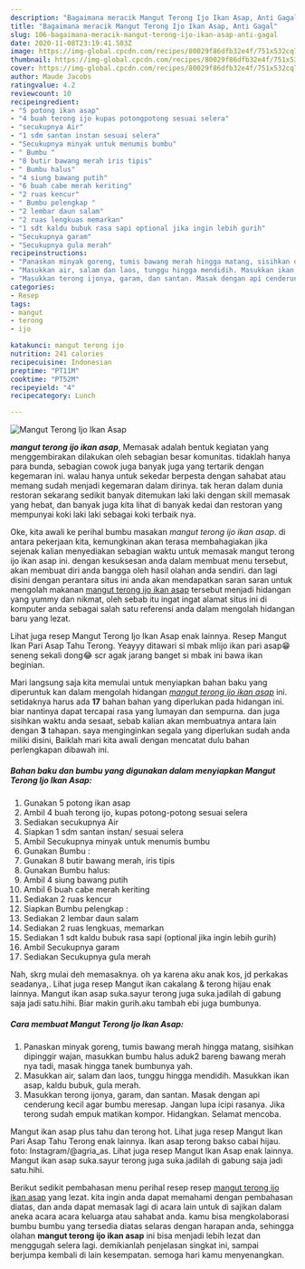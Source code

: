 ```yaml
---
description: "Bagaimana meracik Mangut Terong Ijo Ikan Asap, Anti Gagal"
title: "Bagaimana meracik Mangut Terong Ijo Ikan Asap, Anti Gagal"
slug: 106-bagaimana-meracik-mangut-terong-ijo-ikan-asap-anti-gagal
date: 2020-11-08T23:19:41.583Z
image: https://img-global.cpcdn.com/recipes/80029f86dfb32e4f/751x532cq70/mangut-terong-ijo-ikan-asap-foto-resep-utama.jpg
thumbnail: https://img-global.cpcdn.com/recipes/80029f86dfb32e4f/751x532cq70/mangut-terong-ijo-ikan-asap-foto-resep-utama.jpg
cover: https://img-global.cpcdn.com/recipes/80029f86dfb32e4f/751x532cq70/mangut-terong-ijo-ikan-asap-foto-resep-utama.jpg
author: Maude Jacobs
ratingvalue: 4.2
reviewcount: 10
recipeingredient:
- "5 potong ikan asap"
- "4 buah terong ijo kupas potongpotong sesuai selera"
- "secukupnya Air"
- "1 sdm santan instan sesuai selera"
- "Secukupnya minyak untuk menumis bumbu"
- " Bumbu "
- "8 butir bawang merah iris tipis"
- " Bumbu halus"
- "4 siung bawang putih"
- "6 buah cabe merah keriting"
- "2 ruas kencur"
- " Bumbu pelengkap "
- "2 lembar daun salam"
- "2 ruas lengkuas memarkan"
- "1 sdt kaldu bubuk rasa sapi optional jika ingin lebih gurih"
- "Secukupnya garam"
- "Secukupnya gula merah"
recipeinstructions:
- "Panaskan minyak goreng, tumis bawang merah hingga matang, sisihkan dipinggir wajan, masukkan bumbu halus aduk2 bareng bawang merah nya tadi, masak hingga tanek bumbunya yah."
- "Masukkan air, salam dan laos, tunggu hingga mendidih. Masukkan ikan asap, kaldu bubuk, gula merah."
- "Masukkan terong ijonya, garam, dan santan. Masak dengan api cenderung kecil agar bumbu meresap. Jangan lupa icipi rasanya. Jika terong sudah empuk matikan kompor. Hidangkan. Selamat mencoba."
categories:
- Resep
tags:
- mangut
- terong
- ijo

katakunci: mangut terong ijo 
nutrition: 241 calories
recipecuisine: Indonesian
preptime: "PT11M"
cooktime: "PT52M"
recipeyield: "4"
recipecategory: Lunch

---
```



![Mangut Terong Ijo Ikan Asap](https://img-global.cpcdn.com/recipes/80029f86dfb32e4f/751x532cq70/mangut-terong-ijo-ikan-asap-foto-resep-utama.jpg)

<b><i>mangut terong ijo ikan asap</i></b>, Memasak adalah bentuk kegiatan yang menggembirakan dilakukan oleh sebagian besar komunitas. tidaklah hanya para bunda, sebagian cowok juga banyak juga yang tertarik dengan kegemaran ini. walau hanya untuk sekedar berpesta dengan sahabat atau memang sudah menjadi kegemaran dalam dirinya. tak heran dalam dunia restoran sekarang sedikit banyak ditemukan laki laki dengan skill memasak yang hebat, dan banyak juga kita lihat di banyak kedai dan restoran yang mempunyai koki laki laki sebagai koki terbaik nya.

Oke, kita awali ke perihal bumbu masakan <i>mangut terong ijo ikan asap</i>. di antara pekerjaan kita, kemungkinan akan terasa membahagiakan jika sejenak kalian menyediakan sebagian waktu untuk memasak mangut terong ijo ikan asap ini. dengan kesuksesan anda dalam membuat menu tersebut, akan membuat diri anda bangga oleh hasil olahan anda sendiri. dan lagi disini dengan perantara situs ini anda akan mendapatkan saran saran untuk mengolah makanan <u>mangut terong ijo ikan asap</u> tersebut menjadi hidangan yang yummy dan nikmat, oleh sebab itu ingat ingat alamat situs ini di komputer anda sebagai salah satu referensi anda dalam mengolah hidangan baru yang lezat.

Lihat juga resep Mangut Terong Ijo Ikan Asap enak lainnya. Resep Mangut Ikan Pari Asap Tahu Terong. Yeayyy ditawari si mbak mlijo ikan pari asap😁 seneng sekali dong😂 scr agak jarang banget si mbak ini bawa ikan beginian.


Mari langsung saja kita memulai untuk menyiapkan bahan baku yang diperuntuk kan dalam mengolah hidangan <u><i>mangut terong ijo ikan asap</i></u> ini. setidaknya harus ada <b>17</b> bahan bahan yang diperlukan pada hidangan ini. biar nantinya dapat tercapai rasa yang lumayan dan sempurna. dan juga sisihkan waktu anda sesaat, sebab kalian akan membuatnya antara lain dengan <b>3</b> tahapan. saya menginginkan segala yang diperlukan sudah anda miliki disini, Baiklah mari kita awali dengan mencatat dulu bahan perlengkapan dibawah ini.

<!--inarticleads1-->

##### Bahan baku dan bumbu yang digunakan dalam menyiapkan Mangut Terong Ijo Ikan Asap:

1. Gunakan 5 potong ikan asap
1. Ambil 4 buah terong ijo, kupas potong-potong sesuai selera
1. Sediakan secukupnya Air
1. Siapkan 1 sdm santan instan/ sesuai selera
1. Ambil Secukupnya minyak untuk menumis bumbu
1. Gunakan  Bumbu :
1. Gunakan 8 butir bawang merah, iris tipis
1. Gunakan  Bumbu halus:
1. Ambil 4 siung bawang putih
1. Ambil 6 buah cabe merah keriting
1. Sediakan 2 ruas kencur
1. Siapkan  Bumbu pelengkap :
1. Sediakan 2 lembar daun salam
1. Sediakan 2 ruas lengkuas, memarkan
1. Sediakan 1 sdt kaldu bubuk rasa sapi (optional jika ingin lebih gurih)
1. Ambil Secukupnya garam
1. Sediakan Secukupnya gula merah


Nah, skrg mulai deh memasaknya. oh ya karena aku anak kos, jd perkakas seadanya,. Lihat juga resep Mangut ikan cakalang &amp; terong hijau enak lainnya. Mangut ikan asap suka.sayur terong juga suka.jadilah di gabung saja jadi satu.hihi. Biar makin gurih.aku tambah ebi juga bumbunya. 

<!--inarticleads2-->

##### Cara membuat Mangut Terong Ijo Ikan Asap:

1. Panaskan minyak goreng, tumis bawang merah hingga matang, sisihkan dipinggir wajan, masukkan bumbu halus aduk2 bareng bawang merah nya tadi, masak hingga tanek bumbunya yah.
1. Masukkan air, salam dan laos, tunggu hingga mendidih. Masukkan ikan asap, kaldu bubuk, gula merah.
1. Masukkan terong ijonya, garam, dan santan. Masak dengan api cenderung kecil agar bumbu meresap. Jangan lupa icipi rasanya. Jika terong sudah empuk matikan kompor. Hidangkan. Selamat mencoba.


Mangut ikan asap plus tahu dan terong hot. Lihat juga resep Mangut Ikan Pari Asap Tahu Terong enak lainnya. Ikan asap terong bakso cabai hijau. foto: Instagram/@agria_as. Lihat juga resep Mangut Ikan Asap enak lainnya. Mangut ikan asap suka.sayur terong juga suka.jadilah di gabung saja jadi satu.hihi. 

Berikut sedikit pembahasan menu perihal resep resep <u>mangut terong ijo ikan asap</u> yang lezat. kita ingin anda dapat memahami dengan pembahasan diatas, dan anda dapat memasak lagi di acara lain untuk di sajikan dalam aneka acara acara keluarga atau sahabat anda. kamu bisa mengkolaborasi bumbu bumbu yang tersedia diatas selaras dengan harapan anda, sehingga olahan <b>mangut terong ijo ikan asap</b> ini bisa menjadi lebih lezat dan menggugah selera lagi. demikianlah penjelasan singkat ini, sampai berjumpa kembali di lain kesempatan. semoga hari kamu menyenangkan.
